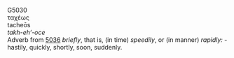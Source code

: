 G5030  
ταχέως  
tacheōs  
*takh-eh‘-oce*  
Adverb from [5036](g5036) *briefly*, that is, (in time) *speedily*, or
(in manner) *rapidly:* - hastily, quickly, shortly, soon, suddenly.  
